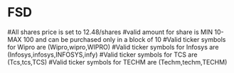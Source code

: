 # FSD
#All shares price is set to 12.48/shares
#valid amount for share is MIN 10- MAX 100 and can be purchased only in a block of 10
#Valid ticker symbols for Wipro are (Wipro,wipro,WIPRO)
#Valid ticker symbols for Infosys are (Infosys,infosys,INFOSYS,infy)
#Valid ticker symbols for TCS are (Tcs,tcs,TCS)
#Valid ticker symbols for TECHM are (Techm,techm,TECHM)
